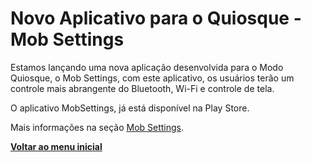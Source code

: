 # Novo Aplicativo para o Quiosque - Mob Settings

Estamos lançando uma nova aplicação desenvolvida para o Modo Quiosque, o Mob Settings, com este aplicativo, os usuários terão um controle mais abrangente do Bluetooth, Wi-Fi e controle de tela.

O aplicativo MobSettings, já está disponível na Play Store.

Mais informações na seção [Mob Settings](../../portal/configuracoes/gerenciar-politicas/editar-politica/editar-politica-android/aplicativos/mob-settings.md).

[**Voltar ao menu inicial**](./)
